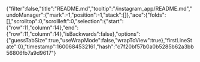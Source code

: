 {"filter":false,"title":"README.md","tooltip":"/instagram_app/README.md","undoManager":{"mark":-1,"position":-1,"stack":[]},"ace":{"folds":[],"scrolltop":0,"scrollleft":0,"selection":{"start":{"row":11,"column":14},"end":{"row":11,"column":14},"isBackwards":false},"options":{"guessTabSize":true,"useWrapMode":false,"wrapToView":true},"firstLineState":0},"timestamp":1600684532161,"hash":"c7f20bf57b0a0b5285b62a3bb56806fb7a9d9617"}
